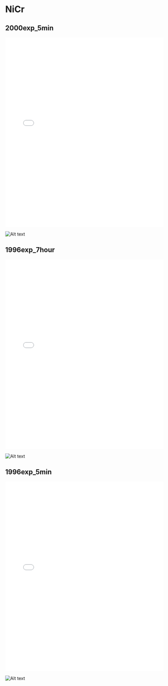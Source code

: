 # NiCr

## 2000exp_5min

<iframe src="../../html/NiCr_2000exp_5min.html" width="100%" height="600px" frameborder="0"></iframe>

![Alt text](NiCr_2000exp_5min.png)

## 1996exp_7hour

<iframe src="../../html/NiCr_1996exp_7hour.html" width="100%" height="600px" frameborder="0"></iframe>

![Alt text](NiCr_1996exp_7hour.png)

## 1996exp_5min

<iframe src="../../html/NiCr_1996exp_5min.html" width="100%" height="600px" frameborder="0"></iframe>

![Alt text](NiCr_1996exp_5min.png)

